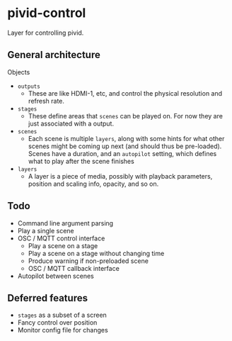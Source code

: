 # pivid-control
Layer for controlling pivid.

## General architecture
Objects

* `outputs`
  * These are like HDMI-1, etc, and control the physical resolution and refresh rate.
* `stages`
  * These define areas that `scenes` can be played on.  For now they are just associated with a output.
* `scenes`
  * Each scene is multiple `layers`, along with some hints for what other scenes might be coming up next (and should thus be pre-loaded).  Scenes have a duration, and an `autopilot` setting, which defines what to play after the scene finishes
* `layers`
  * A layer is a piece of media, possibly with playback parameters, position and scaling info, opacity, and so on.

## Todo

* Command line argument parsing
* Play a single scene
* OSC / MQTT control interface
  * Play a scene on a stage
  * Play a scene on a stage without changing time
  * Produce warning if non-preloaded scene
  * OSC / MQTT callback interface
* Autopilot between scenes
  
## Deferred features

* `stages` as a subset of a screen
* Fancy control over position
* Monitor config file for changes